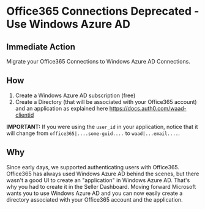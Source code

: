 # Office365 Connections Deprecated - Use Windows Azure AD

## Immediate Action

Migrate your Office365 Connections to Windows Azure AD Connections.

## How

1. Create a Windows Azure AD subscription (free)
2. Create a Directory (that will be associated with your Office365 account) and an application as explained here <https://docs.auth0.com/waad-clientid>

__IMPORTANT:__ If you were using the `user_id` in your application, notice that it will change from `office365|....some-guid....` to `waad|...email....`.

## Why

Since early days, we supported authenticating users with Office365. Office365 has always used Windows Azure AD behind the scenes, but there wasn't a good UI to create an "application" in Windows Azure AD. That's why you had to create it in the Seller Dashboard. Moving forward Microsoft wants you to use Windows Azure AD and you can now easily create a directory associated with your Office365 account and the application.
